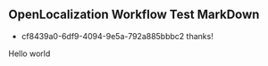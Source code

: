 ## OpenLocalization Workflow Test MarkDown
* cf8439a0-6df9-4094-9e5a-792a885bbbc2 
thanks!

Hello world
